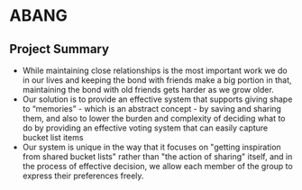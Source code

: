 # ABANG

## Project Summary

- While maintaining close relationships is the most important work we do in our lives and keeping the bond with friends make a big portion in that, maintaining the bond with old friends gets harder as we grow older.
- Our solution is to provide an effective system that supports giving shape to “memories” - which is an abstract concept - by saving and sharing them, and also to lower the burden and complexity of deciding what to do by providing an effective voting system that can easily capture bucket list items
- Our system is unique in the way that it focuses on "getting inspiration from shared bucket lists" rather than "the action of sharing" itself, and in the process of effective decision, we allow each member of the group to express their preferences freely.

